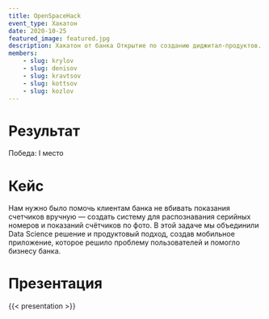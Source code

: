 ```yaml
---
title: OpenSpaceHack
event_type: Хакатон
date: 2020-10-25
featured_image: featured.jpg
description: Хакатон от банка Открытие по созданию диджитал-продуктов.
members: 
    - slug: krylov
    - slug: denisov
    - slug: kravtsov
    - slug: kottsov
    - slug: kozlov
---
```


# Результат

Победа: I место

# Кейс

Нам нужно было помочь клиентам банка не вбивать показания счетчиков вручную — создать систему для распознавания серийных номеров и показаний счётчиков по фото. В этой задаче мы объединили Data Science решение и продуктовый подход, создав мобильное приложение, которое решило проблему пользователей и помогло бизнесу банка.


# Презентация

{{< presentation >}}